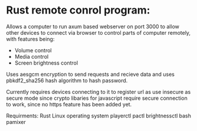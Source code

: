 # Rust remote conrol program:
Allows a computer to run axum based webserver on port 3000 to allow other devices to connect via browser to control parts of computer remotely, with features being:
* Volume control
* Media control
* Screen brightness control

Uses aesgcm encryption to send requests and recieve data and uses pbkdf2_sha256 hash algorithm to hash password.

Currently requires devices connecting to it to register url as use insecure as secure mode since crypto libaries for javascript require secure connection to work, since no https feature has been added yet.


Requirments:
Rust 
Linux operating system 
playerctl
pactl
brightnessctl 
bash 
pamixer 
